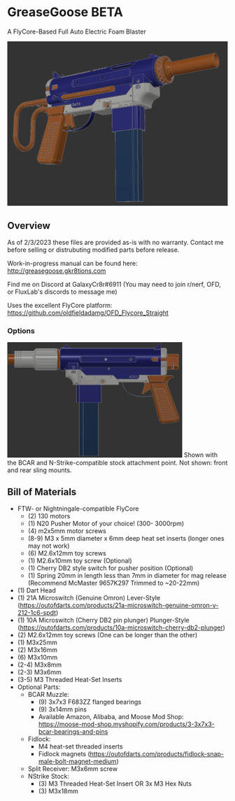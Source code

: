 # GreaseGoose BETA
A FlyCore-Based Full Auto Electric Foam Blaster

<img src="beta.png">

## Overview

As of 2/3/2023 these files are provided as-is with no warranty. Contact me before selling or distrubuting modified parts before release.

Work-in-progress manual can be found here: http://greasegoose.gkr8tions.com

Find me on Discord at GalaxyCr8r#6911 (You may need to join r/nerf, OFD, or FluxLab's discords to message me)

Uses the excellent FlyCore platform: https://github.com/oldfieldadamg/OFD_Flycore_Straight

### Options

<img src="beta-optional.png" width="400">
Shown with the BCAR and N-Strike-compatible stock attachment point. Not shown: front and rear sling mounts.

## Bill of Materials

 - FTW- or Nightningale-compatible FlyCore
   - (2) 130 motors
   - (1) N20 Pusher Motor of your choice! (300- 3000rpm)
   - (4) m2x5mm motor screws
   - (8-9) M3 x 5mm diameter x 6mm deep heat set inserts (longer ones may not work)
   - (6) M2.6x12mm toy screws
   - (1) M2.6x10mm toy screw (Optional)
   - (1) Cherry DB2 style switch for pusher position (Optional)
   - (1) Spring 20mm in length less than 7mm in diameter for mag release (Recommend McMaster 9657K297 Trimmed to ~20-22mm)
 - (1) Dart Head
 - (1) 21A Microswitch (Genuine Omron) Lever-Style (https://outofdarts.com/products/21a-microswitch-genuine-omron-v-212-1c6-spdt)
 - (1) 10A Microswitch (Cherry DB2 pin plunger) Plunger-Style (https://outofdarts.com/products/10a-microswitch-cherry-db2-plunger)
 - (2) M2.6x12mm toy screws (One can be longer than the other)
 - (1) M3x25mm
 - (2) M3x16mm
 - (6) M3x10mm
 - (2-4) M3x8mm
 - (2-3) M3x6mm
 - (3-5) M3 Threaded Heat-Set Inserts
 - Optional Parts:
   - BCAR Muzzle:
      - (9) 3x7x3 F683ZZ flanged bearings
      - (9) 3x14mm pins
      - Available Amazon, Alibaba, and Moose Mod Shop: https://moose-mod-shop.myshopify.com/products/3-3x7x3-bcar-bearings-and-pins
   - Fidlock:
      - M4 heat-set threaded inserts
      - Fidlock magnets (https://outofdarts.com/products/fidlock-snap-male-bolt-magnet-medium)
   - Split Receiver: M3x6mm screw
   - NStrike Stock:
      - (3) M3 Threaded Heat-Set Insert OR 3x M3 Hex Nuts
      - (3) M3x18mm
